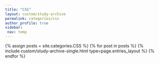 ```yaml
---
title: "CSS"
layout: custom/study-archive
permalink: categories/css
author_profile: true
sidebar:
 nav: temp
---
```


{% assign posts = site.categories.CSS %}
{% for post in posts %} {% include custom/study-archive-single.html type=page.entries_layout %} {% endfor %}